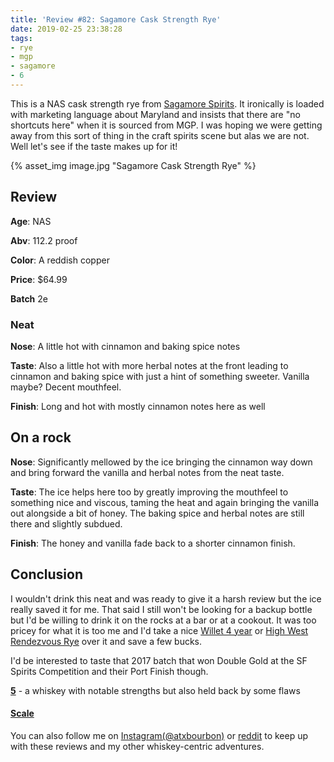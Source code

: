 ```yaml
---
title: 'Review #82: Sagamore Cask Strength Rye'
date: 2019-02-25 23:38:28
tags:
- rye
- mgp
- sagamore
- 6
---
```


This is a NAS cask strength rye from [Sagamore Spirits](https://sagamorespirit.com/spirits/cask-strength-rye-whiskey/?age-verified=fa8426e080). It ironically is loaded with marketing language about Maryland and insists that there are "no shortcuts here" when it is sourced from MGP. I was hoping we were getting away from this sort of thing in the craft spirits scene but alas we are not. Well let's see if the taste makes up for it!

{% asset_img image.jpg "Sagamore Cask Strength Rye" %}

## Review
**Age**: NAS

**Abv**: 112.2 proof

**Color**: A reddish copper 

**Price**: $64.99

**Batch** 2e

### Neat
**Nose**: A little hot with cinnamon and baking spice notes

**Taste**: Also a little hot with more herbal notes at the front leading to cinnamon and baking spice with just a hint of something sweeter. Vanilla maybe? Decent mouthfeel.

**Finish**: Long and hot with mostly cinnamon notes here as well

## On a rock
**Nose**: Significantly mellowed by the ice bringing the cinnamon way down and bring forward the vanilla and herbal notes from the neat taste.

**Taste**: The ice helps here too by greatly improving the mouthfeel to something nice and viscous, taming the heat and again bringing the vanilla out alongside a bit of honey. The baking spice and herbal notes are still there and slightly subdued.

**Finish**: The honey and vanilla fade back to a shorter cinnamon finish.

## Conclusion
I wouldn't drink this neat and was ready to give it a harsh review but the ice really saved it for me. That said I still won't be looking for a backup bottle but I'd be willing to drink it on the rocks at a bar or at a cookout. It was too pricey for what it is too me and I'd take a nice [Willet 4 year](https://atxbourbon.com/2019/02/07/Reviews-70-71-Old-Forester-Rye-Whisky-and-Willet-Family-Estate-4-Year-114-4-Proof/) or [High West Rendezvous Rye](https://atxbourbon.com/2018/11/23/Review-44-High-West-Rendezvous-Rye/) over it and save a few bucks.

I'd be interested to taste that 2017 batch that won Double Gold at the SF Spirits Competition and their Port Finish though. 

[**5**](https://atxbourbon.com/tags/5/) - a whiskey with notable strengths but also held back by some flaws

#### [Scale](http://atxbourbon.com/Scale/)

You can also follow me on [Instagram(@atxbourbon)](https://www.instagram.com/atxbourbon/) or [reddit](https://www.reddit.com/r/scottmotorraddrinks/) to keep up with these reviews and my other whiskey-centric adventures.